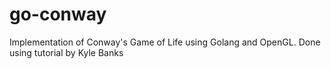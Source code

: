 # go-conway
Implementation of Conway's Game of Life using Golang and OpenGL.
Done using tutorial by Kyle Banks